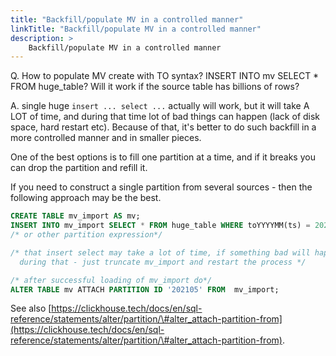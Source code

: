 ```yaml
---
title: "Backfill/populate MV in a controlled manner"
linkTitle: "Backfill/populate MV in a controlled manner"
description: >
    Backfill/populate MV in a controlled manner
---
```

Q. How to populate MV create with TO syntax? INSERT INTO mv SELECT \* FROM huge_table? Will it work if the source table has billions of rows?

A. single huge `insert ... select ...` actually will work, but it will take A LOT of time, and during that time lot of bad things can happen (lack of disk space, hard restart etc). Because of that, it's better to do such backfill in a more controlled manner and in smaller pieces.

One of the best options is to fill one partition at a time, and if it breaks you can drop the partition and refill it.

If you need to construct a single partition from several sources - then the following approach may be the best.

```sql
CREATE TABLE mv_import AS mv;
INSERT INTO mv_import SELECT * FROM huge_table WHERE toYYYYMM(ts) = 202105;
/* or other partition expression*/

/* that insert select may take a lot of time, if something bad will happen
  during that - just truncate mv_import and restart the process */

/* after successful loading of mv_import do*/
ALTER TABLE mv ATTACH PARTITION ID '202105' FROM  mv_import;
```

See also [https://clickhouse.tech/docs/en/sql-reference/statements/alter/partition/\#alter_attach-partition-from](https://clickhouse.tech/docs/en/sql-reference/statements/alter/partition/\#alter_attach-partition-from).
